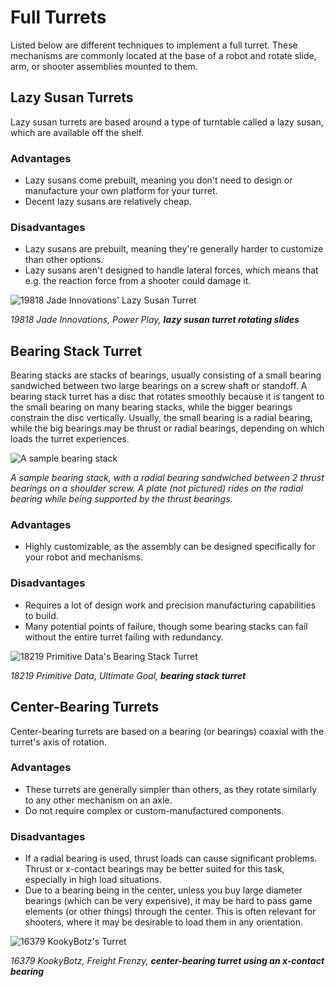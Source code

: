 # Full Turrets

Listed below are different techniques to implement a full turret. These mechanisms are commonly located at the base of a robot and rotate slide, arm, or shooter assemblies mounted to them.

## Lazy Susan Turrets

Lazy susan turrets are based around a type of turntable called a lazy susan, which are available off the shelf.

### Advantages

- Lazy susans come prebuilt, meaning you don't need to design or manufacture your own platform for your turret.
- Decent lazy susans are relatively cheap.

### Disadvantages

- Lazy susans are prebuilt, meaning they're generally harder to customize than other options.
- Lazy susans aren't designed to handle lateral forces, which means that e.g. the reaction force from a shooter could damage it.

![19818 Jade Innovations' Lazy Susan Turret](https://dd8f408.webp.ee/19818-turret.jpg)

*19818 Jade Innovations, Power Play, **lazy susan turret rotating slides***

## Bearing Stack Turret

Bearing stacks are stacks of bearings, usually consisting of a small bearing sandwiched between two large bearings on a screw shaft or standoff. A bearing stack turret has a disc that rotates smoothly because it is tangent to the small bearing on many bearing stacks, while the bigger bearings constrain the disc vertically. Usually, the small bearing is a radial bearing, while the big bearings may be thrust or radial bearings, depending on which loads the turret experiences.

![A sample bearing stack](https://dd8f408.webp.ee/18219-bearing-stack.jpg)

*A sample bearing stack, with a radial bearing sandwiched between 2 thrust bearings on a shoulder screw. A plate (not pictured) rides on the radial bearing while being supported by the thrust bearings.*

### Advantages

- Highly customizable, as the assembly can be designed specifically for your robot and mechanisms.

### Disadvantages

- Requires a lot of design work and precision manufacturing capabilities to build.
- Many potential points of failure, though some bearing stacks can fail without the entire turret failing with redundancy.

![18219 Primitive Data's Bearing Stack Turret](https://dd8f408.webp.ee/18219-turret.jpg)

*18219 Primitive Data, Ultimate Goal, **bearing stack turret***

## Center-Bearing Turrets

Center-bearing turrets are based on a bearing (or bearings) coaxial with the turret's axis of rotation.

### Advantages

- These turrets are generally simpler than others, as they rotate similarly to any other mechanism on an axle.
- Do not require complex or custom-manufactured components.

### Disadvantages

- If a radial bearing is used, thrust loads can cause significant problems. Thrust or x-contact bearings may be better suited for this task, especially in high load situations.
- Due to a bearing being in the center, unless you buy large diameter bearings (which can be very expensive), it may be hard to pass game elements (or other things) through the center. This is often relevant for shooters, where it may be desirable to load them in any orientation.

![16379 KookyBotz's Turret](https://dd8f408.webp.ee/16379-turret.jpg)

*16379 KookyBotz, Freight Frenzy, **center-bearing turret using an x-contact bearing***
